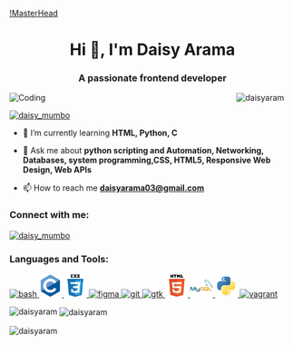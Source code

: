 [!MasterHead](https://i.pinimg.com/originals/87/f3/f1/87f3f1425b217691da645e97dbb50d55.gif)

<h1 align="center">Hi 👋, I'm Daisy Arama</h1>
<h3 align="center">A passionate frontend developer</h3>
<img align="left" alt="Coding" width="400" src="https://encrypted-tbn0.gstatic.com/images?q=tbn:ANd9GcQ5JmF865Wq7QcQXXT6QHan_orWFPMydnz8mC-hy12KPA&s">

<p align="left"> <img src="https://komarev.com/ghpvc/?username=daisyaram&label=Profile%20views&color=0e75b6&style=flat" alt="daisyaram" /> </p>

<p align="left"> <a href="https://twitter.com/daisy_mumbo" target="blank"><img src="https://img.shields.io/twitter/follow/daisy_mumbo?logo=twitter&style=for-the-badge" alt="daisy_mumbo" /></a> </p>

- 🌱 I’m currently learning **HTML, Python, C**

- 💬 Ask me about **python scripting and Automation, Networking, Databases, system programming,CSS, HTML5, Responsive Web Design, Web APIs**

- 📫 How to reach me **daisyarama03@gmail.com**

<h3 align="left">Connect with me:</h3>
<p align="left">
<a href="https://twitter.com/daisy_mumbo" target="blank"><img align="center" src="https://raw.githubusercontent.com/rahuldkjain/github-profile-readme-generator/master/src/images/icons/Social/twitter.svg" alt="daisy_mumbo" height="30" width="40" /></a>
</p>

<h3 align="left">Languages and Tools:</h3>
<p align="left"> <a href="https://www.gnu.org/software/bash/" target="_blank" rel="noreferrer"> <img src="https://www.vectorlogo.zone/logos/gnu_bash/gnu_bash-icon.svg" alt="bash" width="40" height="40"/> </a> <a href="https://www.cprogramming.com/" target="_blank" rel="noreferrer"> <img src="https://raw.githubusercontent.com/devicons/devicon/master/icons/c/c-original.svg" alt="c" width="40" height="40"/> </a> <a href="https://www.w3schools.com/css/" target="_blank" rel="noreferrer"> <img src="https://raw.githubusercontent.com/devicons/devicon/master/icons/css3/css3-original-wordmark.svg" alt="css3" width="40" height="40"/> </a> <a href="https://www.figma.com/" target="_blank" rel="noreferrer"> <img src="https://www.vectorlogo.zone/logos/figma/figma-icon.svg" alt="figma" width="40" height="40"/> </a> <a href="https://git-scm.com/" target="_blank" rel="noreferrer"> <img src="https://www.vectorlogo.zone/logos/git-scm/git-scm-icon.svg" alt="git" width="40" height="40"/> </a> <a href="https://www.gtk.org/" target="_blank" rel="noreferrer"> <img src="https://upload.wikimedia.org/wikipedia/commons/7/71/GTK_logo.svg" alt="gtk" width="40" height="40"/> </a> <a href="https://www.w3.org/html/" target="_blank" rel="noreferrer"> <img src="https://raw.githubusercontent.com/devicons/devicon/master/icons/html5/html5-original-wordmark.svg" alt="html5" width="40" height="40"/> </a> <a href="https://www.mysql.com/" target="_blank" rel="noreferrer"> <img src="https://raw.githubusercontent.com/devicons/devicon/master/icons/mysql/mysql-original-wordmark.svg" alt="mysql" width="40" height="40"/> </a> <a href="https://www.python.org" target="_blank" rel="noreferrer"> <img src="https://raw.githubusercontent.com/devicons/devicon/master/icons/python/python-original.svg" alt="python" width="40" height="40"/> </a> <a href="https://www.vagrantup.com/" target="_blank" rel="noreferrer"> <img src="https://www.vectorlogo.zone/logos/vagrantup/vagrantup-icon.svg" alt="vagrant" width="40" height="40"/> </a> </p>

<p><img align="left" src="https://github-readme-stats.vercel.app/api/top-langs?username=daisyaram&show_icons=true&locale=en&layout=compact" alt="daisyaram" /></p>

<p>&nbsp;<img align="center" src="https://github-readme-stats.vercel.app/api?username=daisyaram&show_icons=true&locale=en" alt="daisyaram" /></p>

<p><img align="center" src="https://github-readme-streak-stats.herokuapp.com/?user=daisyaram&" alt="daisyaram" /></p>

